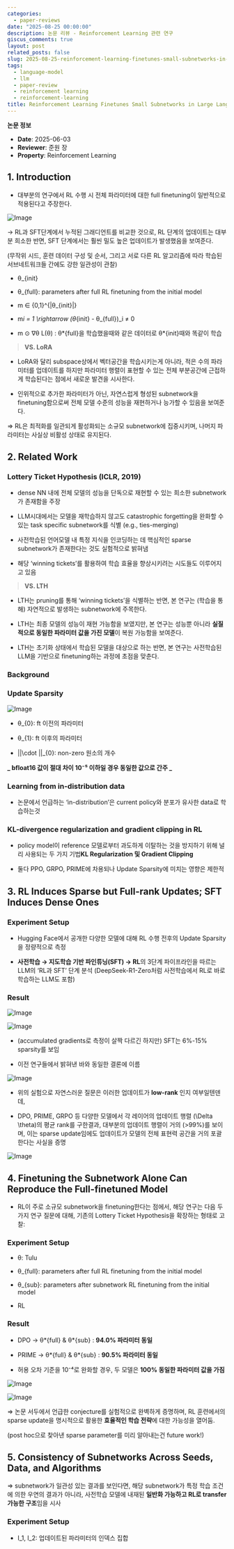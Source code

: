```yaml
---
categories:
  - paper-reviews
date: "2025-08-25 00:00:00"
description: 논문 리뷰 - Reinforcement Learning 관련 연구
giscus_comments: true
layout: post
related_posts: false
slug: 2025-08-25-reinforcement-learning-finetunes-small-subnetworks-in-large-language
tags:
  - language-model
  - llm
  - paper-review
  - reinforcement learning
  - reinforcement-learning
title: Reinforcement Learning Finetunes Small Subnetworks in Large Language Models
---
```


**논문 정보**

- **Date**: 2025-06-03
- **Reviewer**: 준원 장
- **Property**: Reinforcement Learning

## 1. Introduction

- 대부분의 연구에서 RL 수행 시 전체 파라미터에 대한 full finetuning이 일반적으로 적용된다고 주장한다.

![Image](https://prod-files-secure.s3.us-west-2.amazonaws.com/3acbc979-3f43-48f4-8683-229c6104ec76/c62f44f4-0ffd-41fb-b840-5ad4317f57f2/%E1%84%89%E1%85%B3%E1%84%8F%E1%85%B3%E1%84%85%E1%85%B5%E1%86%AB%E1%84%89%E1%85%A3%E1%86%BA_2025-06-03_%E1%84%8B%E1%85%A9%E1%84%92%E1%85%AE_12.29.23.png?X-Amz-Algorithm=AWS4-HMAC-SHA256&X-Amz-Content-Sha256=UNSIGNED-PAYLOAD&X-Amz-Credential=ASIAZI2LB4665HP3BH3O%2F20250810%2Fus-west-2%2Fs3%2Faws4_request&X-Amz-Date=20250810T110010Z&X-Amz-Expires=3600&X-Amz-Security-Token=IQoJb3JpZ2luX2VjEJr%2F%2F%2F%2F%2F%2F%2F%2F%2F%2FwEaCXVzLXdlc3QtMiJHMEUCIAuSvEhlkPlA8g4Pp6Y84HXQ8PkQapiQEMa22ht5MAymAiEAo%2BLawF7dqpDFUqaUd62fu%2Bb6CPD6KeE2nOO4aISdofIqiAQI0%2F%2F%2F%2F%2F%2F%2F%2F%2F%2F%2FARAAGgw2Mzc0MjMxODM4MDUiDPdvnMpVIF6jb3j%2BiircA6MK0TPCMII%2Flx8cs4FrzFaW1dyC8awkyTq73%2B8HqKH5i1dJVzOa0QYQGo%2Fz8kr8ALGRafw1uHndPj%2B8dGIRKTq41UMnkSKlUSDTm8ZbnhBp7q6ZyvhPVQVCcaWFEGlpjpZLuBV1SrKu0mDXpt2nUnKprYn%2BFEqX7MlXkk2IupdY3aPEd3EvzlLVpx1xdPEVxkgcJcDCb2RwvuREzQGMjpSpvcoETQiF1Tza5cPWh0Xv7x%2Bfq6jD%2BRuvXO4gcnvRlEJCU7J%2BJXgTI6UxP0YsAjp%2BMADOrUx35hsSY9EXkCeVom3PVpMkbm1v1%2FawYrrlEODh2z%2F9ulb9vnujcrCE1YqkopSgH5V4cPQ0%2Fe7cVRHn%2Fxts7Tjau6fBZurUYYwSDMFGh%2Bq7TXsJuX5n7PmWzYXfEyvMX2uB1jOWtEhpGUMy3rf6oJelCpCbDeNelKRpM1NUQynlIjklvgEAMjKa%2FB5Fk%2BRejLisS9wI3SupwypqVsNH3QqUVUzPFl6eUG3PnLS5GMp6qD0mAplUR1Dvy44wkCgFFAV6SMpxENnUpXbUHAEXlPgQk2zS6wuAPlh6vHv9Q7QglELrNpiK8rDv8d5%2FqUy4jGBsF3M5%2B97T7KJuu2JH%2FAqBDHjahHqwMOvT4cQGOqUBQaFCpB6qlshVgyg2iYZBVoLtIxGwDgo9YHqw6fGjVS9WUHfKb6g7Ijdwx%2By2XALg2rO8QB7NgJAe9ao9Kfa1UnDbrHP2CuqkIR5SC4KMp%2BjV6%2Bni402PSdT8YYXaptS1GZEvqdxfP4mvQpYOTd2vhm6Pui9djmfAJB%2FajvvW7djuOjtlWrTKpZFmUtl2SWACE52iYDAyLRKxezuberbZ5NOpemOk&X-Amz-Signature=52117177158f9c036e0d10d46339456c1499127f6fcc2f0b7a3c3ccef914bf79&X-Amz-SignedHeaders=host&x-amz-checksum-mode=ENABLED&x-id=GetObject)

→ RL과 SFT단계에서 누적된 그래디언트를 비교한 것으로, RL 단계의 업데이트는 대부분 희소한 반면, SFT 단계에서는 훨씬 밀도 높은 업데이트가 발생했음을 보여준다.

(무작위 시드, 훈련 데이터 구성 및 순서, 그리고 서로 다른 RL 알고리즘에 따라 학습된 서브네트워크들 간에도 강한 일관성이 관찰)

- θ\_{init}

- θ\_{full}: parameters after full RL finetuning from the initial model

- m ∈ {0,1}^{|θ\_{init}|}

- m*i = 1 \rightarrow (θ*{init} - θ\_{full})\_i ≠ 0

- m ⊙ ∇θ L(θ) : θ*{full}을 학습했을때와 같은 데이터로 θ*{init}때와 똑같이 학습

> **VS. LoRA**

- LoRA와 달리 subspace상에서 벡터공간을 학습시키는게 아니라, 적은 수의 파라미터를 업데이트를 하지만 파라미터 행렬이 표현할 수 있는 전체 부분공간에 근접하게 학습된다는 점에서 새로운 발견을 시사한다.

- 인위적으로 추가한 파라미터가 아닌, 자연스럽게 형성된 subnetwork을 finetuning함으로써 전체 모델 수준의 성능을 재현하거나 능가할 수 있음을 보여준다.

⇒ RL은 최적화를 일관되게 활성화되는 소규모 subnetwork에 집중시키며, 나머지 파라미터는 사실상 비활성 상태로 유지된다.

## 2. Related Work

### Lottery Ticket Hypothesis (ICLR, 2019)

- dense NN 내에 전체 모델의 성능을 단독으로 재현할 수 있는 희소한 subnetwork가 존재함을 주장

- LLM시대에서는 모델을 재학습하지 않고도 catastrophic forgetting을 완화할 수 있는 task specific subnetwork를 식별 (e.g., ties-merging)

- 사전학습된 언어모델 내 특정 지식을 인코딩하는 데 핵심적인 sparse subnetwork가 존재한다는 것도 실험적으로 밝혀냄

- 해당 ‘winning tickets’를 활용하여 학습 효율을 향상시키려는 시도들도 이루어지고 있음

> **VS. LTH**

- LTH는 pruning를 통해 ‘winning tickets’을 식별하는 반면, 본 연구는 (학습을 통해) 자연적으로 발생하는 subnetwork에 주목한다.

- LTH는 최종 모델의 성능이 재현 가능함을 보였지만, 본 연구는 성능뿐 아니라 **실질적으로 동일한 파라미터 값을 가진 모델**이 복원 가능함을 보여준다.

- LTH는 초기화 상태에서 학습된 모델을 대상으로 하는 반면, 본 연구는 사전학습된 LLM을 기반으로 finetuning하는 과정에 초점을 맞춘다.

### Background

### Update Sparsity

![Image](https://prod-files-secure.s3.us-west-2.amazonaws.com/3acbc979-3f43-48f4-8683-229c6104ec76/59af482d-5ea4-4a3f-8571-dcbba01f3421/%E1%84%89%E1%85%B3%E1%84%8F%E1%85%B3%E1%84%85%E1%85%B5%E1%86%AB%E1%84%89%E1%85%A3%E1%86%BA_2025-06-03_%E1%84%8B%E1%85%A9%E1%84%92%E1%85%AE_1.20.26.png?X-Amz-Algorithm=AWS4-HMAC-SHA256&X-Amz-Content-Sha256=UNSIGNED-PAYLOAD&X-Amz-Credential=ASIAZI2LB4665HP3BH3O%2F20250810%2Fus-west-2%2Fs3%2Faws4_request&X-Amz-Date=20250810T110011Z&X-Amz-Expires=3600&X-Amz-Security-Token=IQoJb3JpZ2luX2VjEJr%2F%2F%2F%2F%2F%2F%2F%2F%2F%2FwEaCXVzLXdlc3QtMiJHMEUCIAuSvEhlkPlA8g4Pp6Y84HXQ8PkQapiQEMa22ht5MAymAiEAo%2BLawF7dqpDFUqaUd62fu%2Bb6CPD6KeE2nOO4aISdofIqiAQI0%2F%2F%2F%2F%2F%2F%2F%2F%2F%2F%2FARAAGgw2Mzc0MjMxODM4MDUiDPdvnMpVIF6jb3j%2BiircA6MK0TPCMII%2Flx8cs4FrzFaW1dyC8awkyTq73%2B8HqKH5i1dJVzOa0QYQGo%2Fz8kr8ALGRafw1uHndPj%2B8dGIRKTq41UMnkSKlUSDTm8ZbnhBp7q6ZyvhPVQVCcaWFEGlpjpZLuBV1SrKu0mDXpt2nUnKprYn%2BFEqX7MlXkk2IupdY3aPEd3EvzlLVpx1xdPEVxkgcJcDCb2RwvuREzQGMjpSpvcoETQiF1Tza5cPWh0Xv7x%2Bfq6jD%2BRuvXO4gcnvRlEJCU7J%2BJXgTI6UxP0YsAjp%2BMADOrUx35hsSY9EXkCeVom3PVpMkbm1v1%2FawYrrlEODh2z%2F9ulb9vnujcrCE1YqkopSgH5V4cPQ0%2Fe7cVRHn%2Fxts7Tjau6fBZurUYYwSDMFGh%2Bq7TXsJuX5n7PmWzYXfEyvMX2uB1jOWtEhpGUMy3rf6oJelCpCbDeNelKRpM1NUQynlIjklvgEAMjKa%2FB5Fk%2BRejLisS9wI3SupwypqVsNH3QqUVUzPFl6eUG3PnLS5GMp6qD0mAplUR1Dvy44wkCgFFAV6SMpxENnUpXbUHAEXlPgQk2zS6wuAPlh6vHv9Q7QglELrNpiK8rDv8d5%2FqUy4jGBsF3M5%2B97T7KJuu2JH%2FAqBDHjahHqwMOvT4cQGOqUBQaFCpB6qlshVgyg2iYZBVoLtIxGwDgo9YHqw6fGjVS9WUHfKb6g7Ijdwx%2By2XALg2rO8QB7NgJAe9ao9Kfa1UnDbrHP2CuqkIR5SC4KMp%2BjV6%2Bni402PSdT8YYXaptS1GZEvqdxfP4mvQpYOTd2vhm6Pui9djmfAJB%2FajvvW7djuOjtlWrTKpZFmUtl2SWACE52iYDAyLRKxezuberbZ5NOpemOk&X-Amz-Signature=1eb3e6fd99fee35309e9cef42697f0569ea091fec07eefad7f9a3c80c2d2340d&X-Amz-SignedHeaders=host&x-amz-checksum-mode=ENABLED&x-id=GetObject)

- θ\_{0}: ft 이전의 파라미터

- θ\_{1}: ft 이후의 파라미터

- ||\cdot ||\_{0}: non-zero 원소의 개수

**_ bfloat16 값이 절대 차이 10⁻⁵ 이하일 경우 동일한 값으로 간주 _**

### Learning from in-distribution data

- 논문에서 언급하는 ‘in-distribution’은 current policy와 분포가 유사한 data로 학습하는것

### KL-divergence regularization and gradient clipping in RL

- policy model이 reference 모델로부터 과도하게 이탈하는 것을 방지하기 위해 널리 사용되는 두 가지 기법**KL Regularization 및 Gradient Clipping**

- 둘다 PPO, GRPO, PRIME에 차용되나 Update Sparsity에 미치는 영향은 제한적

## 3. RL Induces Sparse but Full-rank Updates; SFT Induces Dense Ones

### Experiment Setup

- Hugging Face에서 공개한 다양한 모델에 대해 RL 수행 전후의 Update Sparsity을 정량적으로 측정

- **사전학습 → 지도학습 기반 파인튜닝(SFT) → RL**의 3단계 파이프라인을 따르는 LLM의 ‘RL과 SFT’ 단계 분석 (DeepSeek-R1-Zero처럼 사전학습에서 RL로 바로 학습하는 LLM도 포함)

### Result

![Image](https://prod-files-secure.s3.us-west-2.amazonaws.com/3acbc979-3f43-48f4-8683-229c6104ec76/29f7cac3-44a0-4d49-9b4d-6ce7531c196d/%E1%84%89%E1%85%B3%E1%84%8F%E1%85%B3%E1%84%85%E1%85%B5%E1%86%AB%E1%84%89%E1%85%A3%E1%86%BA_2025-06-03_%E1%84%8B%E1%85%A9%E1%84%92%E1%85%AE_1.24.04.png?X-Amz-Algorithm=AWS4-HMAC-SHA256&X-Amz-Content-Sha256=UNSIGNED-PAYLOAD&X-Amz-Credential=ASIAZI2LB4665HP3BH3O%2F20250810%2Fus-west-2%2Fs3%2Faws4_request&X-Amz-Date=20250810T110011Z&X-Amz-Expires=3600&X-Amz-Security-Token=IQoJb3JpZ2luX2VjEJr%2F%2F%2F%2F%2F%2F%2F%2F%2F%2FwEaCXVzLXdlc3QtMiJHMEUCIAuSvEhlkPlA8g4Pp6Y84HXQ8PkQapiQEMa22ht5MAymAiEAo%2BLawF7dqpDFUqaUd62fu%2Bb6CPD6KeE2nOO4aISdofIqiAQI0%2F%2F%2F%2F%2F%2F%2F%2F%2F%2F%2FARAAGgw2Mzc0MjMxODM4MDUiDPdvnMpVIF6jb3j%2BiircA6MK0TPCMII%2Flx8cs4FrzFaW1dyC8awkyTq73%2B8HqKH5i1dJVzOa0QYQGo%2Fz8kr8ALGRafw1uHndPj%2B8dGIRKTq41UMnkSKlUSDTm8ZbnhBp7q6ZyvhPVQVCcaWFEGlpjpZLuBV1SrKu0mDXpt2nUnKprYn%2BFEqX7MlXkk2IupdY3aPEd3EvzlLVpx1xdPEVxkgcJcDCb2RwvuREzQGMjpSpvcoETQiF1Tza5cPWh0Xv7x%2Bfq6jD%2BRuvXO4gcnvRlEJCU7J%2BJXgTI6UxP0YsAjp%2BMADOrUx35hsSY9EXkCeVom3PVpMkbm1v1%2FawYrrlEODh2z%2F9ulb9vnujcrCE1YqkopSgH5V4cPQ0%2Fe7cVRHn%2Fxts7Tjau6fBZurUYYwSDMFGh%2Bq7TXsJuX5n7PmWzYXfEyvMX2uB1jOWtEhpGUMy3rf6oJelCpCbDeNelKRpM1NUQynlIjklvgEAMjKa%2FB5Fk%2BRejLisS9wI3SupwypqVsNH3QqUVUzPFl6eUG3PnLS5GMp6qD0mAplUR1Dvy44wkCgFFAV6SMpxENnUpXbUHAEXlPgQk2zS6wuAPlh6vHv9Q7QglELrNpiK8rDv8d5%2FqUy4jGBsF3M5%2B97T7KJuu2JH%2FAqBDHjahHqwMOvT4cQGOqUBQaFCpB6qlshVgyg2iYZBVoLtIxGwDgo9YHqw6fGjVS9WUHfKb6g7Ijdwx%2By2XALg2rO8QB7NgJAe9ao9Kfa1UnDbrHP2CuqkIR5SC4KMp%2BjV6%2Bni402PSdT8YYXaptS1GZEvqdxfP4mvQpYOTd2vhm6Pui9djmfAJB%2FajvvW7djuOjtlWrTKpZFmUtl2SWACE52iYDAyLRKxezuberbZ5NOpemOk&X-Amz-Signature=fc49a8f9a9c21fe1bc538edbeccc42b765b1df6e3e851259749ba8e4ffed874e&X-Amz-SignedHeaders=host&x-amz-checksum-mode=ENABLED&x-id=GetObject)

![Image](https://prod-files-secure.s3.us-west-2.amazonaws.com/3acbc979-3f43-48f4-8683-229c6104ec76/c62f44f4-0ffd-41fb-b840-5ad4317f57f2/%E1%84%89%E1%85%B3%E1%84%8F%E1%85%B3%E1%84%85%E1%85%B5%E1%86%AB%E1%84%89%E1%85%A3%E1%86%BA_2025-06-03_%E1%84%8B%E1%85%A9%E1%84%92%E1%85%AE_12.29.23.png?X-Amz-Algorithm=AWS4-HMAC-SHA256&X-Amz-Content-Sha256=UNSIGNED-PAYLOAD&X-Amz-Credential=ASIAZI2LB4665HP3BH3O%2F20250810%2Fus-west-2%2Fs3%2Faws4_request&X-Amz-Date=20250810T110011Z&X-Amz-Expires=3600&X-Amz-Security-Token=IQoJb3JpZ2luX2VjEJr%2F%2F%2F%2F%2F%2F%2F%2F%2F%2FwEaCXVzLXdlc3QtMiJHMEUCIAuSvEhlkPlA8g4Pp6Y84HXQ8PkQapiQEMa22ht5MAymAiEAo%2BLawF7dqpDFUqaUd62fu%2Bb6CPD6KeE2nOO4aISdofIqiAQI0%2F%2F%2F%2F%2F%2F%2F%2F%2F%2F%2FARAAGgw2Mzc0MjMxODM4MDUiDPdvnMpVIF6jb3j%2BiircA6MK0TPCMII%2Flx8cs4FrzFaW1dyC8awkyTq73%2B8HqKH5i1dJVzOa0QYQGo%2Fz8kr8ALGRafw1uHndPj%2B8dGIRKTq41UMnkSKlUSDTm8ZbnhBp7q6ZyvhPVQVCcaWFEGlpjpZLuBV1SrKu0mDXpt2nUnKprYn%2BFEqX7MlXkk2IupdY3aPEd3EvzlLVpx1xdPEVxkgcJcDCb2RwvuREzQGMjpSpvcoETQiF1Tza5cPWh0Xv7x%2Bfq6jD%2BRuvXO4gcnvRlEJCU7J%2BJXgTI6UxP0YsAjp%2BMADOrUx35hsSY9EXkCeVom3PVpMkbm1v1%2FawYrrlEODh2z%2F9ulb9vnujcrCE1YqkopSgH5V4cPQ0%2Fe7cVRHn%2Fxts7Tjau6fBZurUYYwSDMFGh%2Bq7TXsJuX5n7PmWzYXfEyvMX2uB1jOWtEhpGUMy3rf6oJelCpCbDeNelKRpM1NUQynlIjklvgEAMjKa%2FB5Fk%2BRejLisS9wI3SupwypqVsNH3QqUVUzPFl6eUG3PnLS5GMp6qD0mAplUR1Dvy44wkCgFFAV6SMpxENnUpXbUHAEXlPgQk2zS6wuAPlh6vHv9Q7QglELrNpiK8rDv8d5%2FqUy4jGBsF3M5%2B97T7KJuu2JH%2FAqBDHjahHqwMOvT4cQGOqUBQaFCpB6qlshVgyg2iYZBVoLtIxGwDgo9YHqw6fGjVS9WUHfKb6g7Ijdwx%2By2XALg2rO8QB7NgJAe9ao9Kfa1UnDbrHP2CuqkIR5SC4KMp%2BjV6%2Bni402PSdT8YYXaptS1GZEvqdxfP4mvQpYOTd2vhm6Pui9djmfAJB%2FajvvW7djuOjtlWrTKpZFmUtl2SWACE52iYDAyLRKxezuberbZ5NOpemOk&X-Amz-Signature=e093dd937a096261868fe660ef68e0a502813b63d4f69ed2533ddcf62ec35878&X-Amz-SignedHeaders=host&x-amz-checksum-mode=ENABLED&x-id=GetObject)

- (accumulated gradients로 측정이 살짝 다르긴 하지만) SFT는 6%-15% sparsity를 보임

- 이전 연구들에서 밝혀낸 바와 동일한 결론에 이름

![Image](https://prod-files-secure.s3.us-west-2.amazonaws.com/3acbc979-3f43-48f4-8683-229c6104ec76/3b70f72b-439d-4b34-a9d0-41687e42176a/%E1%84%89%E1%85%B3%E1%84%8F%E1%85%B3%E1%84%85%E1%85%B5%E1%86%AB%E1%84%89%E1%85%A3%E1%86%BA_2025-06-03_%E1%84%8B%E1%85%A9%E1%84%92%E1%85%AE_2.08.08.png?X-Amz-Algorithm=AWS4-HMAC-SHA256&X-Amz-Content-Sha256=UNSIGNED-PAYLOAD&X-Amz-Credential=ASIAZI2LB4665HP3BH3O%2F20250810%2Fus-west-2%2Fs3%2Faws4_request&X-Amz-Date=20250810T110011Z&X-Amz-Expires=3600&X-Amz-Security-Token=IQoJb3JpZ2luX2VjEJr%2F%2F%2F%2F%2F%2F%2F%2F%2F%2FwEaCXVzLXdlc3QtMiJHMEUCIAuSvEhlkPlA8g4Pp6Y84HXQ8PkQapiQEMa22ht5MAymAiEAo%2BLawF7dqpDFUqaUd62fu%2Bb6CPD6KeE2nOO4aISdofIqiAQI0%2F%2F%2F%2F%2F%2F%2F%2F%2F%2F%2FARAAGgw2Mzc0MjMxODM4MDUiDPdvnMpVIF6jb3j%2BiircA6MK0TPCMII%2Flx8cs4FrzFaW1dyC8awkyTq73%2B8HqKH5i1dJVzOa0QYQGo%2Fz8kr8ALGRafw1uHndPj%2B8dGIRKTq41UMnkSKlUSDTm8ZbnhBp7q6ZyvhPVQVCcaWFEGlpjpZLuBV1SrKu0mDXpt2nUnKprYn%2BFEqX7MlXkk2IupdY3aPEd3EvzlLVpx1xdPEVxkgcJcDCb2RwvuREzQGMjpSpvcoETQiF1Tza5cPWh0Xv7x%2Bfq6jD%2BRuvXO4gcnvRlEJCU7J%2BJXgTI6UxP0YsAjp%2BMADOrUx35hsSY9EXkCeVom3PVpMkbm1v1%2FawYrrlEODh2z%2F9ulb9vnujcrCE1YqkopSgH5V4cPQ0%2Fe7cVRHn%2Fxts7Tjau6fBZurUYYwSDMFGh%2Bq7TXsJuX5n7PmWzYXfEyvMX2uB1jOWtEhpGUMy3rf6oJelCpCbDeNelKRpM1NUQynlIjklvgEAMjKa%2FB5Fk%2BRejLisS9wI3SupwypqVsNH3QqUVUzPFl6eUG3PnLS5GMp6qD0mAplUR1Dvy44wkCgFFAV6SMpxENnUpXbUHAEXlPgQk2zS6wuAPlh6vHv9Q7QglELrNpiK8rDv8d5%2FqUy4jGBsF3M5%2B97T7KJuu2JH%2FAqBDHjahHqwMOvT4cQGOqUBQaFCpB6qlshVgyg2iYZBVoLtIxGwDgo9YHqw6fGjVS9WUHfKb6g7Ijdwx%2By2XALg2rO8QB7NgJAe9ao9Kfa1UnDbrHP2CuqkIR5SC4KMp%2BjV6%2Bni402PSdT8YYXaptS1GZEvqdxfP4mvQpYOTd2vhm6Pui9djmfAJB%2FajvvW7djuOjtlWrTKpZFmUtl2SWACE52iYDAyLRKxezuberbZ5NOpemOk&X-Amz-Signature=bc577348a2cfbf3b800a18de304b21ce444e8946b597c6023ec4074ac092094e&X-Amz-SignedHeaders=host&x-amz-checksum-mode=ENABLED&x-id=GetObject)

- 위의 실험으로 자연스러운 질문은 이러한 업데이트가 **low-rank** 인지 여부일텐덴데,

- DPO, PRIME, GRPO 등 다양한 모델에서 각 레이어의 업데이트 행렬 (\Delta \theta)의 평균 rank를 구한결과, 대부분의 업데이트 행렬이 거의 (>99%)를 보이며, 이는 sparse update임에도 업데이트가 모델의 전체 표현력 공간을 거의 포괄한다는 사실을 증명

![Image](https://prod-files-secure.s3.us-west-2.amazonaws.com/3acbc979-3f43-48f4-8683-229c6104ec76/09751ab5-2330-45b2-bbb7-172cc8838635/%E1%84%89%E1%85%B3%E1%84%8F%E1%85%B3%E1%84%85%E1%85%B5%E1%86%AB%E1%84%89%E1%85%A3%E1%86%BA_2025-06-03_%E1%84%8B%E1%85%A9%E1%84%92%E1%85%AE_2.17.04.png?X-Amz-Algorithm=AWS4-HMAC-SHA256&X-Amz-Content-Sha256=UNSIGNED-PAYLOAD&X-Amz-Credential=ASIAZI2LB4665HP3BH3O%2F20250810%2Fus-west-2%2Fs3%2Faws4_request&X-Amz-Date=20250810T110011Z&X-Amz-Expires=3600&X-Amz-Security-Token=IQoJb3JpZ2luX2VjEJr%2F%2F%2F%2F%2F%2F%2F%2F%2F%2FwEaCXVzLXdlc3QtMiJHMEUCIAuSvEhlkPlA8g4Pp6Y84HXQ8PkQapiQEMa22ht5MAymAiEAo%2BLawF7dqpDFUqaUd62fu%2Bb6CPD6KeE2nOO4aISdofIqiAQI0%2F%2F%2F%2F%2F%2F%2F%2F%2F%2F%2FARAAGgw2Mzc0MjMxODM4MDUiDPdvnMpVIF6jb3j%2BiircA6MK0TPCMII%2Flx8cs4FrzFaW1dyC8awkyTq73%2B8HqKH5i1dJVzOa0QYQGo%2Fz8kr8ALGRafw1uHndPj%2B8dGIRKTq41UMnkSKlUSDTm8ZbnhBp7q6ZyvhPVQVCcaWFEGlpjpZLuBV1SrKu0mDXpt2nUnKprYn%2BFEqX7MlXkk2IupdY3aPEd3EvzlLVpx1xdPEVxkgcJcDCb2RwvuREzQGMjpSpvcoETQiF1Tza5cPWh0Xv7x%2Bfq6jD%2BRuvXO4gcnvRlEJCU7J%2BJXgTI6UxP0YsAjp%2BMADOrUx35hsSY9EXkCeVom3PVpMkbm1v1%2FawYrrlEODh2z%2F9ulb9vnujcrCE1YqkopSgH5V4cPQ0%2Fe7cVRHn%2Fxts7Tjau6fBZurUYYwSDMFGh%2Bq7TXsJuX5n7PmWzYXfEyvMX2uB1jOWtEhpGUMy3rf6oJelCpCbDeNelKRpM1NUQynlIjklvgEAMjKa%2FB5Fk%2BRejLisS9wI3SupwypqVsNH3QqUVUzPFl6eUG3PnLS5GMp6qD0mAplUR1Dvy44wkCgFFAV6SMpxENnUpXbUHAEXlPgQk2zS6wuAPlh6vHv9Q7QglELrNpiK8rDv8d5%2FqUy4jGBsF3M5%2B97T7KJuu2JH%2FAqBDHjahHqwMOvT4cQGOqUBQaFCpB6qlshVgyg2iYZBVoLtIxGwDgo9YHqw6fGjVS9WUHfKb6g7Ijdwx%2By2XALg2rO8QB7NgJAe9ao9Kfa1UnDbrHP2CuqkIR5SC4KMp%2BjV6%2Bni402PSdT8YYXaptS1GZEvqdxfP4mvQpYOTd2vhm6Pui9djmfAJB%2FajvvW7djuOjtlWrTKpZFmUtl2SWACE52iYDAyLRKxezuberbZ5NOpemOk&X-Amz-Signature=519b8394964614416563d4fb003ab494a1b1a9f69eeab0c88104669e0fed3afb&X-Amz-SignedHeaders=host&x-amz-checksum-mode=ENABLED&x-id=GetObject)

## 4. Finetuning the Subnetwork Alone Can Reproduce the Full-finetuned Model

- RL이 주로 소규모 subnetwork을 finetuning한다는 점에서, 해당 연구는 다음 두 가지 연구 질문에 대해, 기존의 Lottery Ticket Hypothesis을 확장하는 형태로 고찰:

### Experiment Setup

- θ: Tulu

- θ\_{full}: parameters after full RL finetuning from the initial model

- θ\_{sub}: parameters after subnetwork RL finetuning from the initial model

- RL

### Result

- DPO → θ*{full} & θ*{sub} : **94.0% 파라미터 동일**

- PRIME → θ*{full} & θ*{sub} : **90.5% 파라미터 동일**

- 허용 오차 기준을 10⁻⁴로 완화할 경우, 두 모델은 **100% 동일한 파라미터 값을 가짐**

![Image](https://prod-files-secure.s3.us-west-2.amazonaws.com/3acbc979-3f43-48f4-8683-229c6104ec76/ca68aeb1-da69-4937-bf3f-663ec303414a/%E1%84%89%E1%85%B3%E1%84%8F%E1%85%B3%E1%84%85%E1%85%B5%E1%86%AB%E1%84%89%E1%85%A3%E1%86%BA_2025-06-03_%E1%84%8B%E1%85%A9%E1%84%92%E1%85%AE_2.35.34.png?X-Amz-Algorithm=AWS4-HMAC-SHA256&X-Amz-Content-Sha256=UNSIGNED-PAYLOAD&X-Amz-Credential=ASIAZI2LB4665HP3BH3O%2F20250810%2Fus-west-2%2Fs3%2Faws4_request&X-Amz-Date=20250810T110011Z&X-Amz-Expires=3600&X-Amz-Security-Token=IQoJb3JpZ2luX2VjEJr%2F%2F%2F%2F%2F%2F%2F%2F%2F%2FwEaCXVzLXdlc3QtMiJHMEUCIAuSvEhlkPlA8g4Pp6Y84HXQ8PkQapiQEMa22ht5MAymAiEAo%2BLawF7dqpDFUqaUd62fu%2Bb6CPD6KeE2nOO4aISdofIqiAQI0%2F%2F%2F%2F%2F%2F%2F%2F%2F%2F%2FARAAGgw2Mzc0MjMxODM4MDUiDPdvnMpVIF6jb3j%2BiircA6MK0TPCMII%2Flx8cs4FrzFaW1dyC8awkyTq73%2B8HqKH5i1dJVzOa0QYQGo%2Fz8kr8ALGRafw1uHndPj%2B8dGIRKTq41UMnkSKlUSDTm8ZbnhBp7q6ZyvhPVQVCcaWFEGlpjpZLuBV1SrKu0mDXpt2nUnKprYn%2BFEqX7MlXkk2IupdY3aPEd3EvzlLVpx1xdPEVxkgcJcDCb2RwvuREzQGMjpSpvcoETQiF1Tza5cPWh0Xv7x%2Bfq6jD%2BRuvXO4gcnvRlEJCU7J%2BJXgTI6UxP0YsAjp%2BMADOrUx35hsSY9EXkCeVom3PVpMkbm1v1%2FawYrrlEODh2z%2F9ulb9vnujcrCE1YqkopSgH5V4cPQ0%2Fe7cVRHn%2Fxts7Tjau6fBZurUYYwSDMFGh%2Bq7TXsJuX5n7PmWzYXfEyvMX2uB1jOWtEhpGUMy3rf6oJelCpCbDeNelKRpM1NUQynlIjklvgEAMjKa%2FB5Fk%2BRejLisS9wI3SupwypqVsNH3QqUVUzPFl6eUG3PnLS5GMp6qD0mAplUR1Dvy44wkCgFFAV6SMpxENnUpXbUHAEXlPgQk2zS6wuAPlh6vHv9Q7QglELrNpiK8rDv8d5%2FqUy4jGBsF3M5%2B97T7KJuu2JH%2FAqBDHjahHqwMOvT4cQGOqUBQaFCpB6qlshVgyg2iYZBVoLtIxGwDgo9YHqw6fGjVS9WUHfKb6g7Ijdwx%2By2XALg2rO8QB7NgJAe9ao9Kfa1UnDbrHP2CuqkIR5SC4KMp%2BjV6%2Bni402PSdT8YYXaptS1GZEvqdxfP4mvQpYOTd2vhm6Pui9djmfAJB%2FajvvW7djuOjtlWrTKpZFmUtl2SWACE52iYDAyLRKxezuberbZ5NOpemOk&X-Amz-Signature=b8c9b7534f96442ebbdad95c6258643ad0c466af02a7f3bab1afe096142cb31f&X-Amz-SignedHeaders=host&x-amz-checksum-mode=ENABLED&x-id=GetObject)

![Image](https://prod-files-secure.s3.us-west-2.amazonaws.com/3acbc979-3f43-48f4-8683-229c6104ec76/99e90030-794d-4409-8af8-f8d4b0a94ffc/%E1%84%89%E1%85%B3%E1%84%8F%E1%85%B3%E1%84%85%E1%85%B5%E1%86%AB%E1%84%89%E1%85%A3%E1%86%BA_2025-06-03_%E1%84%8B%E1%85%A9%E1%84%92%E1%85%AE_2.36.59.png?X-Amz-Algorithm=AWS4-HMAC-SHA256&X-Amz-Content-Sha256=UNSIGNED-PAYLOAD&X-Amz-Credential=ASIAZI2LB4665HP3BH3O%2F20250810%2Fus-west-2%2Fs3%2Faws4_request&X-Amz-Date=20250810T110011Z&X-Amz-Expires=3600&X-Amz-Security-Token=IQoJb3JpZ2luX2VjEJr%2F%2F%2F%2F%2F%2F%2F%2F%2F%2FwEaCXVzLXdlc3QtMiJHMEUCIAuSvEhlkPlA8g4Pp6Y84HXQ8PkQapiQEMa22ht5MAymAiEAo%2BLawF7dqpDFUqaUd62fu%2Bb6CPD6KeE2nOO4aISdofIqiAQI0%2F%2F%2F%2F%2F%2F%2F%2F%2F%2F%2FARAAGgw2Mzc0MjMxODM4MDUiDPdvnMpVIF6jb3j%2BiircA6MK0TPCMII%2Flx8cs4FrzFaW1dyC8awkyTq73%2B8HqKH5i1dJVzOa0QYQGo%2Fz8kr8ALGRafw1uHndPj%2B8dGIRKTq41UMnkSKlUSDTm8ZbnhBp7q6ZyvhPVQVCcaWFEGlpjpZLuBV1SrKu0mDXpt2nUnKprYn%2BFEqX7MlXkk2IupdY3aPEd3EvzlLVpx1xdPEVxkgcJcDCb2RwvuREzQGMjpSpvcoETQiF1Tza5cPWh0Xv7x%2Bfq6jD%2BRuvXO4gcnvRlEJCU7J%2BJXgTI6UxP0YsAjp%2BMADOrUx35hsSY9EXkCeVom3PVpMkbm1v1%2FawYrrlEODh2z%2F9ulb9vnujcrCE1YqkopSgH5V4cPQ0%2Fe7cVRHn%2Fxts7Tjau6fBZurUYYwSDMFGh%2Bq7TXsJuX5n7PmWzYXfEyvMX2uB1jOWtEhpGUMy3rf6oJelCpCbDeNelKRpM1NUQynlIjklvgEAMjKa%2FB5Fk%2BRejLisS9wI3SupwypqVsNH3QqUVUzPFl6eUG3PnLS5GMp6qD0mAplUR1Dvy44wkCgFFAV6SMpxENnUpXbUHAEXlPgQk2zS6wuAPlh6vHv9Q7QglELrNpiK8rDv8d5%2FqUy4jGBsF3M5%2B97T7KJuu2JH%2FAqBDHjahHqwMOvT4cQGOqUBQaFCpB6qlshVgyg2iYZBVoLtIxGwDgo9YHqw6fGjVS9WUHfKb6g7Ijdwx%2By2XALg2rO8QB7NgJAe9ao9Kfa1UnDbrHP2CuqkIR5SC4KMp%2BjV6%2Bni402PSdT8YYXaptS1GZEvqdxfP4mvQpYOTd2vhm6Pui9djmfAJB%2FajvvW7djuOjtlWrTKpZFmUtl2SWACE52iYDAyLRKxezuberbZ5NOpemOk&X-Amz-Signature=553bb7cbce4bf09ac13f1ed4537acdd7e0282e816991af8073a2190722652ace&X-Amz-SignedHeaders=host&x-amz-checksum-mode=ENABLED&x-id=GetObject)

⇒ 논문 서두에서 언급한 conjecture를 실험적으로 완벽하게 증명하며, RL 훈련에서의 sparse update을 명시적으로 활용한 **효율적인 학습 전략**에 대한 가능성을 열어둠.

(post hoc으로 찾아낸 sparse parameter를 미리 알아내는건 future work!)

## 5. Consistency of Subnetworks Across Seeds, Data, and Algorithms

⇒ subnetwork가 일관성 있는 결과를 보인다면, 해당 subnetwork가 특정 학습 조건에 의한 우연의 결과가 아니라, 사전학습 모델에 내재된 **일반화 가능하고 RL로 transfer 가능한 구조**임을 시사

### Experiment Setup

- I_1, I_2: 업데이트된 파라미터의 인덱스 집합
